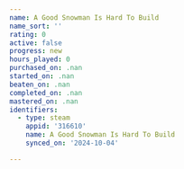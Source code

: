 ```yaml
---
name: A Good Snowman Is Hard To Build
name_sort: ''
rating: 0
active: false
progress: new
hours_played: 0
purchased_on: .nan
started_on: .nan
beaten_on: .nan
completed_on: .nan
mastered_on: .nan
identifiers:
  - type: steam
    appid: '316610'
    name: A Good Snowman Is Hard To Build
    synced_on: '2024-10-04'

---
```

